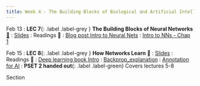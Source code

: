```yaml
---
title: Week 4 - The Building Blocks of Biological and Artificial Intelligence (Cont'd)
---
```


Feb 13
: **LEC 7**{: .label .label-grey } **The Building Blocks of Neural Networks** [🎥](https://harvard.hosted.panopto.com/Panopto/Pages/Viewer.aspx?id=ec369d76-9a91-4320-bb62-afa10106170c)
  : [Slides](https://canvas.harvard.edu/files/16896413/download?download_frd=1)
: Readings 📖
: [Blog post Intro to Neural Nets](https://purnasaigudikandula.medium.com/a-beginner-intro-to-neural-networks-543267bda3c8)
: [Intro to NNs - Chap 1](http://neuralnetworksanddeeplearning.com/chap1.html)


Feb 15
: **LEC 8**{: .label .label-grey } **How Networks Learn** 🎥
  : [Slides](https://canvas.harvard.edu/files/16914839/download?download_frd=1)
: Readings 📖
: [Deep learning book Intro](https://www.deeplearningbook.org/contents/intro.html)
: [Backprop_explanation](http://neuralnetworksanddeeplearning.com/chap2.html)
: [Annotation for AI](https://medium.com/vsinghbisen/why-data-annotation-is-important-for-machine-learning-and-ai-5e647637c621)
: **PSET 2 handed out**{: .label .label-green} Covers lectures 5-8

Section
